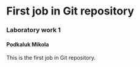 # First job in Git repository
### Laboratory work 1
#### Podkaluk Mikola
This is the first job in Git repository.